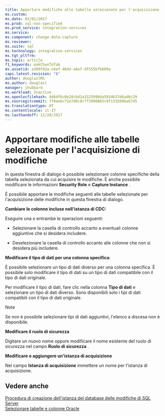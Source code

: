 ```yaml
---
title: Apportare modifiche alle tabelle selezionate per l'acquisizione di modifiche | Microsoft Docs
ms.custom: 
ms.date: 03/01/2017
ms.prod: sql-non-specified
ms.prod_service: integration-services
ms.service: 
ms.component: change-data-capture
ms.reviewer: 
ms.suite: sql
ms.technology: integration-services
ms.tgt_pltfrm: 
ms.topic: article
f1_keywords: makChanToTab
ms.assetid: a309f82a-c6ef-464d-a6ef-df555bfb609a
caps.latest.revision: "6"
author: douglaslMS
ms.author: douglasl
manager: jhubbard
ms.workload: Inactive
ms.openlocfilehash: 4d6df6c0e20cb81a1525998da5934637d6ad6c29
ms.sourcegitcommit: 7f8aebc72e7d0c8cff3990865c9f1316996a67d5
ms.translationtype: HT
ms.contentlocale: it-IT
ms.lasthandoff: 11/20/2017
---
```

# <a name="make-changes-to-the-tables-selected-for-capturing-changes"></a>Apportare modifiche alle tabelle selezionate per l'acquisizione di modifiche
  In questa finestra di dialogo è possibile selezionare colonne specifiche della tabella selezionata da cui acquisire le modifiche. È anche possibile modificare le informazioni **Security Role** e **Capture Instance** .  
  
 È possibile apportare le modifiche seguenti alle tabelle selezionate per l'acquisizione delle modifiche in questa finestra di dialogo.  
  
 **Cambiare le colonne incluse nell'istanza di CDC:**  
  
 Eseguire una o entrambe le operazioni seguenti:  
  
-   Selezionare la casella di controllo accanto a eventuali colonne aggiuntive che si desidera includere.  
  
-   Deselezionare la casella di controllo accanto alle colonne che non si desidera più includere.  
  
 **Modificare il tipo di dati per una colonna specifica**:  
  
 È possibile selezionare un tipo di dati diverso per una colonna specifica. È possibile solo modificare il tipo di dati su un tipo di dati compatibile con il tipo di dati originale.  
  
 Per modificare il tipo di dati, fare clic nella colonna **Tipo di dati** e selezionare un tipo di dati diverso. Sono disponibili solo i tipi di dati compatibili con il tipo di dati originale.  
  
> [!NOTE]  
>  Se non è possibile selezionare tipi di dati aggiuntivi, l'elenco a discesa non è disponibile.  
  
 **Modificare il ruolo di sicurezza**  
  
 Digitare un nuovo nome oppure modificare il nome esistente del ruolo di sicurezza nel campo **Ruolo di sicurezza** .  
  
 **Modificare o aggiungere un'istanza di acquisizione**  
  
 Nel campo **Istanza di acquisizione** immettere un nome per l'istanza di acquisizione.  
  
## <a name="see-also"></a>Vedere anche  
 [Procedura di creazione dell'istanza del database delle modifiche di SQL Server](../../integration-services/change-data-capture/how-to-create-the-sql-server-change-database-instance.md)   
 [Selezionare tabelle e colonne Oracle](../../integration-services/change-data-capture/select-oracle-tables-and-columns.md)  
  
  
